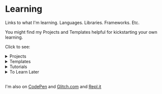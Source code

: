 # Learning

Links to what I'm learning. Languages. Libraries. Frameworks. Etc.

You might find my Projects and Templates helpful for kickstarting your own learning.

Click to see:

<details>
<summary>Projects</summary>

# Projects:

1. [Google Voice Assistant](https://github.com/hchiam/learning-google-assistant) and my Google Assistant apps: [Code Tutor](https://github.com/hchiam/code-tutor) and [Mental Temperature Converter](https://github.com/hchiam/mental-temperature-converter)
1. Chrome extensions like [a linter](https://github.com/hchiam/in-browser-style-linter), [quick menu search](https://github.com/hchiam/quick-menu-search), [quick selection search](https://github.com/hchiam/select-hover-search), and [experimental test automator](https://github.com/hchiam/in-browser-test-automator).
1. [Atom plugin](https://github.com/hchiam/sourcefetch-tutorial) tutorial and a [server](https://github.com/hchiam/sourcefetch-server) based on it to seek code snippets for you
1. Voice User Interface named [LUI](https://github.com/hchiam/language-user-interface)
1. [Experimental programming language](https://github.com/hchiam/please) to make it easier to write code with speech recognition
1. [Machine Learning](https://github.com/hchiam/machineLearning), including a [genetic algorithm](https://github.com/hchiam/cogLang-geneticAlgo) to generate a [conlang](https://github.com/hchiam/cognateLanguage)
1. [CodePen.io Frontend demos](https://codepen.io/hchiam/)
1. Example HTML5 web apps/games: [https://github.com/hchiam/embeddedWebApps](https://github.com/hchiam/embeddedWebApps)
1. API examples:
      * https://github.com/hchiam/sourcefetch-server#sourcefetch-server
      * https://github.com/hchiam/timestamp-microservice-hchiam
1. [Glitch.com Backend/server demos](https://glitch.com/@hchiam) like [this Node.js server](https://github.com/hchiam/bible-verse-listener) and [this URL shortener microservice](https://minilink.glitch.me/)

</details>

<details>
<summary>Templates</summary>

# Templates:

1. [Chrome Extension](https://github.com/hchiam/chrome-extension-template)
1. [ESLint with Google JS Style Guide Rules](https://github.com/hchiam/learning-eslint-google)
1. Google Assistant App templates: [Code Tutor](https://github.com/hchiam/code-tutor) or [Mental Temperature Converter](https://github.com/hchiam/mental-temperature-converter)
1. [Google Apps Script](https://github.com/hchiam/learning-google-apps-script)s for things like Google Docs
1. [Web Components](https://github.com/hchiam/learning-web-components)
1. [Travis CI](https://github.com/hchiam/travistest)
1. [Cypress](https://github.com/hchiam/learning-cypress)
1. [Protractor](https://github.com/hchiam/learning-protractor)
1. [Tape](https://github.com/hchiam/learning-tape)
1. [Jest](https://github.com/hchiam/learning-jest)
1. [Vue](https://github.com/hchiam/learning-vue)
     1. [vue-test-utils](https://github.com/hchiam/vue-test-utils-getting-started) with [Jest](https://github.com/hchiam/vue-test-utils-jest-example) and with [Tape](https://github.com/hchiam/tape-vue-example)
     1. [vue-resource](https://codepen.io/hchiam/pen/ZrXgYo)
     1. [Vuetify](https://codepen.io/hchiam/pen/yvPLpb) templates
1. [Angular](https://github.com/hchiam/learning-angularjs)
1. [Keras](https://github.com/hchiam/learning-keras)
1. [Phaser](https://github.com/hchiam/phaserGame)
1. [Jasonette](https://github.com/hchiam/jasonetteApps)
1. [Python](https://github.com/hchiam/learning-python) practice
1. [JavaScript](https://github.com/hchiam/learning-js) practice
1. [Java](https://github.com/hchiam/learning-java) practice
1. [jQuery](https://github.com/hchiam/learning-jquery)
1. [Flask](https://github.com/hchiam/learning-flask)

</details>

<details>
<summary>Tutorials</summary>

# Tutorials:

1. [Web Dev Bootcamp](https://github.com/hchiam/web-dev-bootcamp)
1. [Web Accessibility (a11y)](https://github.com/hchiam/web-accessibility-course-notes/blob/master/README.md)
1. [My solutions for FreeCodeCamp](https://www.freecodecamp.org/hchiam) (UPDATE: no longer publicly available)
1. [Vue with Firebase database](https://github.com/hchiam/vuejsfirebase) and [Glitch.com hosting](https://vue-js-firebase-database.glitch.me/)
1. [TensorFlow](https://github.com/hchiam/TensorFlow-in-a-Nutshell)
1. [Node](https://github.com/hchiam/learning-nodejs)
1. [React](https://github.com/hchiam/learning-reactjs)
1. [Alexa](https://github.com/hchiam/alexaSample)
1. [MongoDB](https://github.com/hchiam/learning-mongodb)
1. [Feathers](https://github.com/hchiam/learning-feathers)
1. [Django](https://github.com/hchiam/learning-django)
1. [SQL](https://github.com/hchiam/learning-sql)
1. [Docker](https://github.com/hchiam/learning-docker)
1. [Kotlin](https://github.com/hchiam/learning-kotlin)
1. [MEAN](https://github.com/hchiam/webDevMEANStack)

</details>

<details>
<summary>To Learn Later</summary>

# To Learn Later:

1. [C#](https://github.com/hchiam/learning-csharp)
1. [Heroku](https://github.com/hchiam/python-getting-started)
    * --> my first working Heroku-hosted app [here](https://github.com/hchiam/galeria)
    * https://github.com/hchiam/test-app
1. [SASS](https://github.com/hchiam/learning-sass)
1. [Karma](https://github.com/hchiam/learning-karma)
1. [Ruby on Rails](https://github.com/hchiam/learning-rubyOnRails)

</details>

<br/>

I'm also on [CodePen](https://codepen.io/hchiam/) and [Glitch.com](https://glitch.com/@hchiam) and [Repl.it](https://repl.it/@hchiam)
